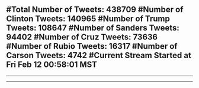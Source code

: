 #Total Number of Tweets: 438709 
#Number of Clinton Tweets: 140965
#Number of Trump Tweets: 108647
#Number of Sanders Tweets: 94402
#Number of Cruz Tweets: 73636
#Number of Rubio Tweets: 16317
#Number of Carson Tweets: 4742
#Current Stream Started at Fri Feb 12 00:58:01 MST
---
---
---
